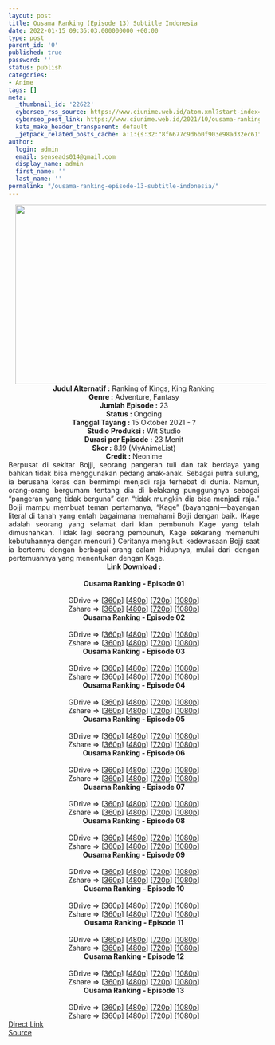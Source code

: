 ```yaml
---
layout: post
title: Ousama Ranking (Episode 13) Subtitle Indonesia
date: 2022-01-15 09:36:03.000000000 +00:00
type: post
parent_id: '0'
published: true
password: ''
status: publish
categories:
- Anime
tags: []
meta:
  _thumbnail_id: '22622'
  cyberseo_rss_source: https://www.ciunime.web.id/atom.xml?start-index=1
  cyberseo_post_link: https://www.ciunime.web.id/2021/10/ousama-ranking-subtitle-indonesia.html
  kata_make_header_transparent: default
  _jetpack_related_posts_cache: a:1:{s:32:"8f6677c9d6b0f903e98ad32ec61f8deb";a:2:{s:7:"expires";i:1644024508;s:7:"payload";a:3:{i:0;a:1:{s:2:"id";i:22758;}i:1;a:1:{s:2:"id";i:22718;}i:2;a:1:{s:2:"id";i:22778;}}}}
author:
  login: admin
  email: senseads014@gmail.com
  display_name: admin
  first_name: ''
  last_name: ''
permalink: "/ousama-ranking-episode-13-subtitle-indonesia/"
---
```

<div class="separator" style="clear: both; text-align: center;"><a href="https://blogger.googleusercontent.com/img/a/AVvXsEgoYAtqG8zn4TmMi9lCuDKDS137dL4VydE49BUsqF9Y40t2owZRhejj_lRRYk5KAuJ3moyiECSRT7tMz81j-eOnIhBkhfz3BPa9_kbRnQVqYpOI2sQOHkA_kJMvOZkgpy2zKKe61gji93cDm7dGS999qKAS4lmayx6apLsjJ0y8XgZQ_DqRpI7xYSHe=s1280" style="margin-left: 1em; margin-right: 1em;"><img border="0" data-original-height="720" data-original-width="1280" height="360" src="{{ site.baseurl }}/assets/2022/01/AVvXsEgoYAtqG8zn4TmMi9lCuDKDS137dL4VydE49BUsqF9Y40t2owZRhejj_lRRYk5KAuJ3moyiECSRT7tMz81j-eOnIhBkhfz3BPa9_kbRnQVqYpOI2sQOHkA_kJMvOZkgpy2zKKe61gji93cDm7dGS999qKAS4lmayx6apLsjJ0y8XgZQ_DqRpI7xYSHe=w640-h360" width="640" /></a></div>
<div class="separator" style="clear: both; text-align: center;"></div>
<div style="text-align: center;"><b>Judul</b><b><b> Alternatif</b> :</b> Ranking of Kings,&nbsp;King Ranking</div>
<div style="text-align: center;"><b><b>Genre :</b></b> Adventure, Fantasy</div>
<div style="text-align: center;"><b>Jumlah Episode :</b> 23<br /><b>Status :&nbsp;</b>Ongoing<br /><b>Tanggal Tayang :</b> 15 Oktober&nbsp;2021 - ?<br /><b>Studio Produksi :</b>&nbsp;Wit Studio<br /><b>Durasi per Episode :</b> 23 Menit</div>
<div style="text-align: center;"><b>Skor :</b> 8.19 (MyAnimeList)</div>
<div style="text-align: center;"><b>Credit :</b>&nbsp;Neonime</div>
<div style="text-align: center;"></div>
<div style="text-align: justify;">Berpusat di sekitar Bojji, seorang pangeran tuli dan tak berdaya yang bahkan tidak bisa menggunakan pedang anak-anak. Sebagai putra sulung, ia berusaha keras dan bermimpi menjadi raja terhebat di dunia. Namun, orang-orang bergumam tentang dia di belakang punggungnya sebagai “pangeran yang tidak berguna” dan “tidak mungkin dia bisa menjadi raja.” Bojji mampu membuat teman pertamanya, “Kage” (bayangan)—bayangan literal di tanah yang entah bagaimana memahami Bojji dengan baik. (Kage adalah seorang yang selamat dari klan pembunuh Kage yang telah dimusnahkan. Tidak lagi seorang pembunuh, Kage sekarang memenuhi kebutuhannya dengan mencuri.) Ceritanya mengikuti kedewasaan Bojji saat ia bertemu dengan berbagai orang dalam hidupnya, mulai dari dengan pertemuannya yang menentukan dengan Kage.</div>
<div style="text-align: justify;"></div>
<div style="text-align: justify;"></div>
<div style="text-align: center;">
<div style="text-align: center;">
<div style="text-align: left;">
<div style="text-align: center;"><b>Link Download :</b></div>
<div style="text-align: center;"><b><br /></b></div>
<div style="text-align: center;"><span style="text-align: left;"><b>Ousama Ranking&nbsp;</b></span><b>- Episode 01</b></div>
<div style="text-align: center;"><b><br /></b></div>
<div style="text-align: center;">GDrive =&gt; [<a href="https://www.mp4upload.com/zox2twlqpz1t" target="_blank" rel="noopener">360p</a>] [<a href="https://acefile.co/f/57723396/neonime_ranking_of_kings_-_01_-480p-zip" target="_blank" rel="noopener">480p</a>] [<a href="https://acefile.co/f/57723403/neonime_ranking_of_kings_-_01_-720p-zip" target="_blank" rel="noopener">720p</a>] [<a href="https://acefile.co/f/57723407/neonime_ranking_of_kings_-_01_-1080p-zip" target="_blank" rel="noopener">1080p</a>]</div>
<div style="text-align: center;">Zshare =&gt; [<a href="https://www39.zippyshare.com/v/ofugHUIl/file.html" target="_blank" rel="noopener">360p</a>] [<a href="https://www39.zippyshare.com/v/vucbfHUq/file.html" target="_blank" rel="noopener">480p</a>] [<a href="https://www39.zippyshare.com/v/PbUjiabm/file.html" target="_blank" rel="noopener">720p</a>] [<a href="https://www96.zippyshare.com/v/qvlxbpYZ/file.html" target="_blank" rel="noopener">1080p</a>]</div>
<div style="text-align: center;"></div>
<div style="text-align: center;">
<div><span style="text-align: left;"><b>Ousama Ranking&nbsp;</b></span><b>- Episode 02</b></div>
<div><b><br /></b></div>
<div>GDrive =&gt; [<a href="http://www.solidfiles.com/v/3d6AaYPAg5rgN" target="_blank" rel="noopener">360p</a>] [<a href="https://acefile.co/f/58198972/neonime_ranking_of_kings_-_02-480p-zip" target="_blank" rel="noopener">480p</a>] [<a href="https://acefile.co/f/58199373/neonime_ranking_of_kings_-_02-720p-zip" target="_blank" rel="noopener">720p</a>] [<a href="https://acefile.co/f/58199950/neonime_ranking_of_kings_-_02-1080p-zip" target="_blank" rel="noopener">1080p</a>]</div>
<div>Zshare =&gt; [<a href="https://www64.zippyshare.com/v/WReMuo7N/file.html" target="_blank" rel="noopener">360p</a>] [<a href="https://www16.zippyshare.com/v/g4kkdSvL/file.html" target="_blank" rel="noopener">480p</a>] [<a href="https://www107.zippyshare.com/v/AVuoXGeI/file.html" target="_blank" rel="noopener">720p</a>] [<a href="https://www69.zippyshare.com/v/VDDj2y7F/file.html" target="_blank" rel="noopener">1080p</a>]</div>
<div></div>
<div>
<div><span style="text-align: left;"><b>Ousama Ranking&nbsp;</b></span><b>- Episode 03</b></div>
<div><b><br /></b></div>
<div>GDrive =&gt; [<a href="https://www.mp4upload.com/m94evxz6je6q" target="_blank" rel="noopener">360p</a>] [<a href="https://acefile.co/f/58681486/neonime_pemeringkatan_raja-raja_-_03-480p-zip" target="_blank" rel="noopener">480p</a>] [<a href="https://acefile.co/f/58681641/neonime_pemeringkatan_raja-raja_-_03-720p-zip" target="_blank" rel="noopener">720p</a>] [<a href="https://acefile.co/f/58681823/neonime_pemeringkatan_raja-raja_-_03-1080p-zip" target="_blank" rel="noopener">1080p</a>]</div>
<div>Zshare =&gt; [<a href="https://www99.zippyshare.com/v/DhOQQqTE/file.html" target="_blank" rel="noopener">360p</a>] [<a href="https://www16.zippyshare.com/v/zcsPxCyF/file.html" target="_blank" rel="noopener">480p</a>] [<a href="https://www118.zippyshare.com/v/FeXkqCOf/file.html" target="_blank" rel="noopener">720p</a>] [<a href="https://www71.zippyshare.com/v/3GDSyw0O/file.html" target="_blank" rel="noopener">1080p</a>]</div>
</div>
<div></div>
<div>
<div><span style="text-align: left;"><b>Ousama Ranking&nbsp;</b></span><b>- Episode 04</b></div>
<div><b><br /></b></div>
<div>GDrive =&gt; [<a href="https://www.mp4upload.com/tr50oe2mmv0i" target="_blank" rel="noopener">360p</a>] [<a href="https://acefile.co/f/59201199/neonime_pemeringkatan-raja-raja-04-480p-zip" target="_blank" rel="noopener">480p</a>] [<a href="https://acefile.co/f/59201202/neonime_pemeringkatan-raja-raja-04-720p-zip" target="_blank" rel="noopener">720p</a>] [<a href="https://acefile.co/f/59201206/neonime_pemeringkatan-raja-raja-04-1080p-zip" target="_blank" rel="noopener">1080p</a>]</div>
<div>Zshare =&gt; [<a href="https://www47.zippyshare.com/v/TMxz0TBF/file.html" target="_blank" rel="noopener">360p</a>] [<a href="https://www26.zippyshare.com/v/6yM1mVRA/file.html" target="_blank" rel="noopener">480p</a>] [<a href="https://www45.zippyshare.com/v/go8QlpJS/file.html" target="_blank" rel="noopener">720p</a>] [<a href="https://www50.zippyshare.com/v/sxXmQcYD/file.html" target="_blank" rel="noopener">1080p</a>]</div>
</div>
<div></div>
<div>
<div><span style="text-align: left;"><b>Ousama Ranking&nbsp;</b></span><b>- Episode 05</b></div>
<div><b><br /></b></div>
<div>GDrive =&gt; [<a href="https://www.mp4upload.com/0glesbsa1y3z" target="_blank" rel="noopener">360p</a>] [<a href="https://acefile.co/f/59759411/neonime_pemeringkatan_raja-raja_-_05-480p-zip" target="_blank" rel="noopener">480p</a>] [<a href="https://acefile.co/f/59759571/neonime_pemeringkatan_raja-raja_-_05-720p-zip" target="_blank" rel="noopener">720p</a>] [<a href="https://acefile.co/f/59759842/neonime_pemeringkatan_raja-raja_-_05-1080p-zip" target="_blank" rel="noopener">1080p</a>]</div>
<div>Zshare =&gt; [<a href="https://www13.zippyshare.com/v/48XUssHU/file.html" target="_blank" rel="noopener">360p</a>] [<a href="https://www14.zippyshare.com/v/Ayhp6Zes/file.html" target="_blank" rel="noopener">480p</a>] [<a href="https://www43.zippyshare.com/v/w5RuGE1y/file.html" target="_blank" rel="noopener">720p</a>] [<a href="https://www82.zippyshare.com/v/OG9W8u70/file.html" target="_blank" rel="noopener">1080p</a>]</div>
</div>
<div></div>
<div>
<div><span style="text-align: left;"><b>Ousama Ranking&nbsp;</b></span><b>- Episode 06</b></div>
<div><b><br /></b></div>
<div>GDrive =&gt; [<a href="https://www.mp4upload.com/m9lxqn88g6jz" target="_blank" rel="noopener">360p</a>] [<a href="https://acefile.co/f/60341105/neonime_pemeringkatan_raja-raja_-_06-480p-zip" target="_blank" rel="noopener">480p</a>] [<a href="https://acefile.co/f/60341317/neonime_pemeringkatan_raja-raja_-_06-720p-zip" target="_blank" rel="noopener">720p</a>] [<a href="https://acefile.co/f/60341568/neonime_pemeringkatan_raja-raja_-_06-1080p-zip" target="_blank" rel="noopener">1080p</a>]</div>
<div>Zshare =&gt; [<a href="https://www67.zippyshare.com/v/mc6Y8HKC/file.html" target="_blank" rel="noopener">360p</a>] [<a href="https://www9.zippyshare.com/v/mV4ZCEoH/file.html" target="_blank" rel="noopener">480p</a>] [<a href="https://www118.zippyshare.com/v/aWkWen3s/file.html" target="_blank" rel="noopener">720p</a>] [<a href="https://www43.zippyshare.com/v/K4jTu2go/file.html" target="_blank" rel="noopener">1080p</a>]</div>
</div>
<div></div>
<div>
<div><span style="text-align: left;"><b>Ousama Ranking&nbsp;</b></span><b>- Episode 07</b></div>
<div><b><br /></b></div>
<div>GDrive =&gt; [<a href="https://www.mp4upload.com/ytm500eght1e" target="_blank" rel="noopener">360p</a>] [<a href="https://acefile.co/f/60983257/neonime_pemeringkatan-raja-raja-07-480p-zip" target="_blank" rel="noopener">480p</a>] [<a href="https://acefile.co/f/60983252/neonime_pemeringkatan-raja-raja-07-720p-zip" target="_blank" rel="noopener">720p</a>] [<a href="https://acefile.co/f/60983249/neonime_pemeringkatan-raja-raja-07-1080p-zip" target="_blank" rel="noopener">1080p</a>]</div>
<div>Zshare =&gt; [<a href="https://www87.zippyshare.com/v/n766eTk1/file.html" target="_blank" rel="noopener">360p</a>] [<a href="https://www14.zippyshare.com/v/1ewxYf73/file.html" target="_blank" rel="noopener">480p</a>] [<a href="https://www7.zippyshare.com/v/60EN0w13/file.html" target="_blank" rel="noopener">720p</a>] [<a href="https://www53.zippyshare.com/v/gnhcv9e1/file.html" target="_blank" rel="noopener">1080p</a>]</div>
</div>
<div></div>
<div>
<div><span style="text-align: left;"><b>Ousama Ranking&nbsp;</b></span><b>- Episode 08</b></div>
<div><b><br /></b></div>
<div>GDrive =&gt; [<a href="https://www.mp4upload.com/567ss6tlys8r" target="_blank" rel="noopener">360p</a>] [<a href="https://acefile.co/f/61503933/neonime_pemeringkatan_raja-raja_-_08-480p-zip" target="_blank" rel="noopener">480p</a>] [<a href="https://acefile.co/f/61504159/neonime_pemeringkatan_raja-raja_-_08-720p-zip" target="_blank" rel="noopener">720p</a>] [<a href="https://acefile.co/f/61504410/neonime_pemeringkatan_raja-raja_-_08-1080p-zip" target="_blank" rel="noopener">1080p</a>]</div>
<div>Zshare =&gt; [<a href="https://www28.zippyshare.com/v/EXS1S1Tb/file.html" target="_blank" rel="noopener">360p</a>] [<a href="https://www82.zippyshare.com/v/km5Ok8an/file.html" target="_blank" rel="noopener">480p</a>] [<a href="https://www50.zippyshare.com/v/2PVvgG2C/file.html" target="_blank" rel="noopener">720p</a>] [<a href="https://www77.zippyshare.com/v/LSN6Jl1u/file.html" target="_blank" rel="noopener">1080p</a>]</div>
</div>
<div></div>
<div>
<div><span style="text-align: left;"><b>Ousama Ranking&nbsp;</b></span><b>- Episode 09</b></div>
<div><b><br /></b></div>
<div>GDrive =&gt; [<a href="https://www.mp4upload.com/xtopmnfhro6s" target="_blank" rel="noopener">360p</a>] [<a href="https://www.mp4upload.com/7zdg5616hvz1" target="_blank" rel="noopener">480p</a>] [<a href="https://acefile.co/f/62094783/neonime_pemeringkatan_raja-raja_-_09-720p-zip" target="_blank" rel="noopener">720p</a>] [<a href="https://acefile.co/f/62095040/neonime_pemeringkatan_raja-raja_-_09-1080p-zip" target="_blank" rel="noopener">1080p</a>]</div>
<div>Zshare =&gt; [<a href="https://www52.zippyshare.com/v/KtVWsBl6/file.html" target="_blank" rel="noopener">360p</a>] [<a href="https://www1.zippyshare.com/v/bYB9Pito/file.html" target="_blank" rel="noopener">480p</a>] [<a href="https://www101.zippyshare.com/v/E3AFuHYo/file.html" target="_blank" rel="noopener">720p</a>] [<a href="https://www62.zippyshare.com/v/JzD1bGFE/file.html" target="_blank" rel="noopener">1080p</a>]</div>
</div>
<div></div>
<div>
<div><span style="text-align: left;"><b>Ousama Ranking&nbsp;</b></span><b>- Episode 10</b></div>
<div><b><br /></b></div>
<div>GDrive =&gt; [<a href="https://www.mp4upload.com/v3cmrvvhevl4" target="_blank" rel="noopener">360p</a>] [<a href="http://www.solidfiles.com/v/nkmL62nyVz5Py" target="_blank" rel="noopener">480p</a>] [<a href="http://www.solidfiles.com/v/W8jKZGZmB282j" target="_blank" rel="noopener">720p</a>] [<a href="http://www.solidfiles.com/v/GWaj26XXdYa8j" target="_blank" rel="noopener">1080p</a>]</div>
<div>Zshare =&gt; [<a href="https://www45.zippyshare.com/v/pM26qEpa/file.html" target="_blank" rel="noopener">360p</a>] [<a href="https://www25.zippyshare.com/v/NM5j0xaJ/file.html" target="_blank" rel="noopener">480p</a>] [<a href="https://www120.zippyshare.com/v/5bPPJNym/file.html" target="_blank" rel="noopener">720p</a>] [<a href="https://www43.zippyshare.com/v/q4GQKSru/file.html" target="_blank" rel="noopener">1080p</a>]</div>
</div>
<div></div>
<div>
<div><span style="text-align: left;"><b>Ousama Ranking&nbsp;</b></span><b>- Episode 11</b></div>
<div><b><br /></b></div>
<div>GDrive =&gt; [<a href="https://www.mp4upload.com/1d3i9cra76n4" target="_blank" rel="noopener">360p</a>] [<a href="http://www.solidfiles.com/v/LKkxwnLAxnALa" target="_blank" rel="noopener">480p</a>] [<a href="http://www.solidfiles.com/v/5dpR5myqDnr6W" target="_blank" rel="noopener">720p</a>] [<a href="http://www.solidfiles.com/v/DeZxVGaKp7QNe" target="_blank" rel="noopener">1080p</a>]</div>
<div>Zshare =&gt; [<a href="https://www91.zippyshare.com/v/8w61Itq1/file.html" target="_blank" rel="noopener">360p</a>] [<a href="https://www119.zippyshare.com/v/a1Iz2Lbo/file.html" target="_blank" rel="noopener">480p</a>] [<a href="https://www67.zippyshare.com/v/Rj7sWjMG/file.html" target="_blank" rel="noopener">720p</a>] [<a href="https://www12.zippyshare.com/v/Ne2EEhzI/file.html" target="_blank" rel="noopener">1080p</a>]</div>
</div>
<div></div>
<div>
<div><span style="text-align: left;"><b>Ousama Ranking&nbsp;</b></span><b>- Episode 12</b></div>
<div><b><br /></b></div>
<div>GDrive =&gt; [<a href="https://www.mp4upload.com/6fzzu8pf7154" target="_blank" rel="noopener">360p</a>] [<a href="https://acefile.co/f/64602177/neonime_pemeringkatan_raja-raja_-_12-480p-zip" target="_blank" rel="noopener">480p</a>] [<a href="https://acefile.co/f/64602212/neonime_pemeringkatan_raja-raja_-_12-720p-zip" target="_blank" rel="noopener">720p</a>] [<a href="https://acefile.co/f/64602213/neonime_pemeringkatan_raja-raja_-_12-1080p-zip" target="_blank" rel="noopener">1080p</a>]</div>
<div>Zshare =&gt; [<a href="https://www113.zippyshare.com/v/toRss91f/file.html" target="_blank" rel="noopener">360p</a>] [<a href="https://www113.zippyshare.com/v/9vMWIMhv/file.html" target="_blank" rel="noopener">480p</a>] [<a href="https://www81.zippyshare.com/v/riophh18/file.html" target="_blank" rel="noopener">720p</a>] [<a href="https://www27.zippyshare.com/v/20ePjXmX/file.html" target="_blank" rel="noopener">1080p</a>]</div>
</div>
<div></div>
<div>
<div><span style="text-align: left;"><b>Ousama Ranking&nbsp;</b></span><b>- Episode 13</b></div>
<div><b><br /></b></div>
<div>GDrive =&gt; [<a href="https://www.mp4upload.com/so567bpiqqcp" target="_blank" rel="noopener">360p</a>] [<a href="https://acefile.co/f/65290538/neonime_pemeringkatan-raja-raja-13-480p-zip" target="_blank" rel="noopener">480p</a>] [<a href="https://acefile.co/f/65291123/neonime_pemeringkatan-raja-raja-13-720p-zip" target="_blank" rel="noopener">720p</a>] [<a href="https://acefile.co/f/65292143/neonime_pemeringkatan-raja-raja-13-1080p-zip" target="_blank" rel="noopener">1080p</a>]</div>
<div>Zshare =&gt; [<a href="https://www37.zippyshare.com/v/1nNsj2wu/file.html" target="_blank" rel="noopener">360p</a>] [<a href="https://www80.zippyshare.com/v/iN8VLdqN/file.html" target="_blank" rel="noopener">480p</a>] [<a href="https://www32.zippyshare.com/v/P2hh3uSW/file.html" target="_blank" rel="noopener">720p</a>] [<a href="https://www64.zippyshare.com/v/GjSenZ8P/file.html" target="_blank" rel="noopener">1080p</a>]</div>
</div>
</div>
</div>
</div>
</div>
<link rel="stylesheet" href="https://cdnjs.cloudflare.com/ajax/libs/font-awesome/4.7.0/css/font-awesome.min.css" />
<div class="divbtn"> <a href="https://handymansurrender.com/fihup8buzv?key=94550f7ce39444073321dde3b8782f97" class="btn"><i class="fa fa-download"></i> Direct Link</a> <br /><a href="https://www.ciunime.web.id/2021/10/ousama-ranking-subtitle-indonesia.html">Source</a> </div>
